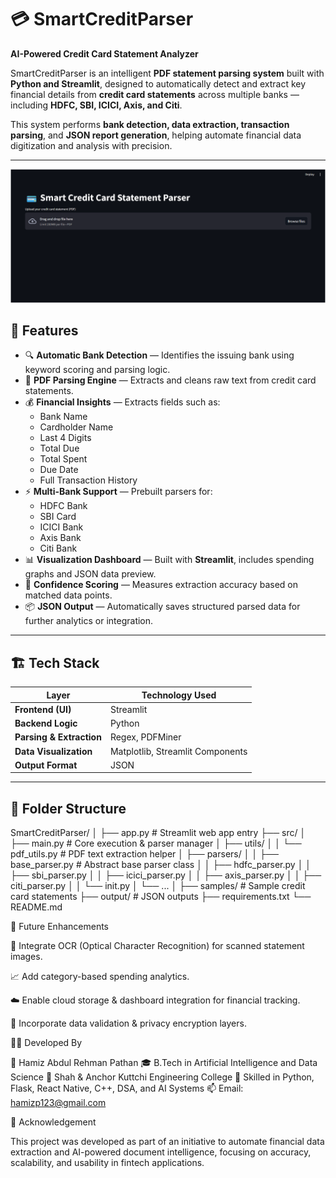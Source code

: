 # 💳 SmartCreditParser  
**AI-Powered Credit Card Statement Analyzer**

SmartCreditParser is an intelligent **PDF statement parsing system** built with **Python and Streamlit**, designed to automatically detect and extract key financial details from **credit card statements** across multiple banks — including **HDFC, SBI, ICICI, Axis, and Citi**.

This system performs **bank detection, data extraction, transaction parsing**, and **JSON report generation**, helping automate financial data digitization and analysis with precision.

---
![image alt](https://github.com/HamizPathan786/Smart_Credit_Parser_for_Sure_Fine_Tech/blob/c2d96bac29a5b16177095386e4fcfcc08b1efc34/Screenshot%202025-10-15%20225824.png)
## 🚀 Features

- 🔍 **Automatic Bank Detection** — Identifies the issuing bank using keyword scoring and parsing logic.  
- 🧾 **PDF Parsing Engine** — Extracts and cleans raw text from credit card statements.  
- 💰 **Financial Insights** — Extracts fields such as:
  - Bank Name  
  - Cardholder Name  
  - Last 4 Digits  
  - Total Due  
  - Total Spent  
  - Due Date  
  - Full Transaction History  
- ⚡ **Multi-Bank Support** — Prebuilt parsers for:
  - HDFC Bank  
  - SBI Card  
  - ICICI Bank  
  - Axis Bank  
  - Citi Bank  
- 📊 **Visualization Dashboard** — Built with **Streamlit**, includes spending graphs and JSON data preview.  
- 🧠 **Confidence Scoring** — Measures extraction accuracy based on matched data points.  
- 📦 **JSON Output** — Automatically saves structured parsed data for further analytics or integration.

---

## 🏗️ Tech Stack

| Layer | Technology Used |
|-------|------------------|
| **Frontend (UI)** | Streamlit |
| **Backend Logic** | Python |
| **Parsing & Extraction** | Regex, PDFMiner |
| **Data Visualization** | Matplotlib, Streamlit Components |
| **Output Format** | JSON |

---

## 📁 Folder Structure

SmartCreditParser/
│
├── app.py # Streamlit web app entry
├── src/
│ ├── main.py # Core execution & parser manager
│ ├── utils/
│ │ └── pdf_utils.py # PDF text extraction helper
│ ├── parsers/
│ │ ├── base_parser.py # Abstract base parser class
│ │ ├── hdfc_parser.py
│ │ ├── sbi_parser.py
│ │ ├── icici_parser.py
│ │ ├── axis_parser.py
│ │ ├── citi_parser.py
│ │ └── init.py
│ └── ...
│
├── samples/ # Sample credit card statements
├── output/ # JSON outputs
├── requirements.txt
└── README.md


🧩 Future Enhancements

🤖 Integrate OCR (Optical Character Recognition) for scanned statement images.

📈 Add category-based spending analytics.

☁️ Enable cloud storage & dashboard integration for financial tracking.

🔐 Incorporate data validation & privacy encryption layers.


🧑‍💻 Developed By

👤 Hamiz Abdul Rehman Pathan
🎓 B.Tech in Artificial Intelligence and Data Science
📍 Shah & Anchor Kuttchi Engineering College
💼 Skilled in Python, Flask, React Native, C++, DSA, and AI Systems
📫 Email: hamizp123@gmail.com

🌟 Acknowledgement

This project was developed as part of an initiative to automate financial data extraction and AI-powered document intelligence, focusing on accuracy, scalability, and usability in fintech applications.






